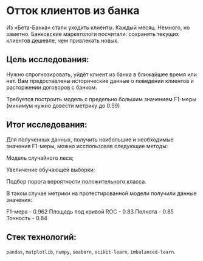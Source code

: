 # Отток клиентов из банка

Из «Бета-Банка» стали уходить клиенты. Каждый месяц. Немного, но заметно. Банковские маркетологи посчитали: сохранять текущих клиентов дешевле, чем привлекать новых.

## Цель исследования:

Нужно спрогнозировать, уйдёт клиент из банка в ближайшее время или нет. Вам предоставлены исторические данные о поведении клиентов и расторжении договоров с банком.

Требуется построить модель с предельно большим значением F1-меры (минимум нужно довести метрику до 0.59)

## Итог исследования:

Для полученных данных, получить наибольшие и необходимые значения F1-меры, можно исспользовав следующие методы:

Модель случайного леса;

Увеличение обучающей выборки;

Подбор порога вероятности положительного класса.

В таком случае метрики на протестированной модели получили данные значения:

F1-мера - 0.962
Площадь под кривой ROC - 0.83
Полнота - 0.85
Точность - 0.84

## Стек технологий:

`pandas`, `matplotlib`, `numpy`, `seaborn`, `scikit-learn`, `imbalanced-learn`.
